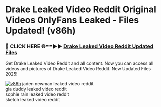 # Drake Leaked Video Reddit Original Videos 0nlyFans Leaked - Files Updated! (v86h)

<h3>🔴 CLICK HERE 🌐==►► <a href="https://tinyurl.com/2jnfzry5" rel="nofollow">Drake Leaked Video Reddit Updated Files</a></h3>

Get Drake Leaked Video Reddit and all content. Now you can access all videos and pictures of Drake Leaked Video Reddit. New Updated Files 2025!

[![v86h](https://i.imgur.com/GyGTBgg.gif)](https://tinyurl.com/2jnfzry5)
jaden newman leaked video reddit<br>
gia duddy leaked video reddit<br>
sophie rain leaked video reddit<br>
sketch leaked video reddit